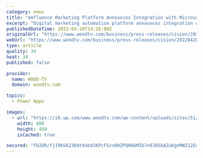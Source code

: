 ```yaml
---
category: news
title: "emfluence Marketing Platform Announces Integration with Microsoft Power Apps"
excerpt: "Digital marketing automation platform announces integration with Microsoft Power Apps, providing powerful marketing automation capabilities to Power Apps. KANSAS CITY, Mo., April 20, 2022 /PRNewswire/ -- emfluence, llc, a leading digital marketing ..."
publishedDateTime: 2022-04-20T14:26:00Z
originalUrl: "https://www.woodtv.com/business/press-releases/cision/20220420CG28201/emfluence-marketing-platform-announces-integration-with-microsoft-power-apps/"
webUrl: "https://www.woodtv.com/business/press-releases/cision/20220420CG28201/emfluence-marketing-platform-announces-integration-with-microsoft-power-apps/"
type: article
quality: 34
heat: 34
published: false

provider:
  name: WOOD-TV
  domain: woodtv.com

topics:
  - Power Apps

images:
  - url: "https://i0.wp.com/www.woodtv.com/wp-content/uploads/sites/51/2022/04/spectrum-1.jpg?w=2000&#038;ssl=1"
    width: 800
    height: 450
    isCached: true

secured: "Fb2DR/fjI9KS623O4t6nb42KPcFSzs0HZPQ066MIb7n6JBSkAZuKgnMWZ12EqbA8DN6UeUstvZB+C4mgN9hpVwZgB3VEuYwZUBcN+wdURerE6qQjwznkBSBe1LO6AmB9ry+D1gfEjKtH5To/XtM05GNqVLDlyjDxg0v1ZQSppF/gydsrjQmrlt1uN+D//ob1wP2RUJOJYkvzQb0XVqcam3WGD0dh4gikJvM92rPyHZnj176Nb3NFHsW95KnAnHCBtL6/i2RpPdXB//OeCY13nRRisPb7YABloxPxWOXBtHvL8UvQHRcpx56PgExi9SqN0abqXyX7p+LKj25FMkeD1SNEtycTVnMla3+U2aTedxo=;ky/jIPKNusB7hRmDzaE34Q=="
---
```


